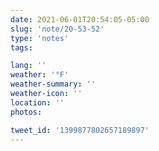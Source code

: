 ```yaml
---
date: 2021-06-01T20:54:05-05:00
slug: 'note/20-53-52'
type: 'notes'
tags:

lang: ''
weather: '°F'
weather-summary: ''
weather-icon: ''
location: ''
photos:

tweet_id: '1399877802657189897'
---
```

